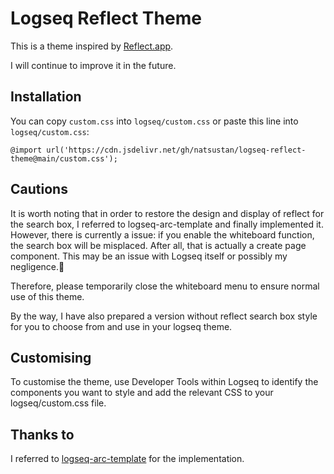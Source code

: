 # Logseq Reflect Theme

This is a theme inspired by [Reflect.app](https://reflect.app/).

I will continue to improve it in the future.

## Installation

You can copy `custom.css` into `logseq/custom.css` or paste this line into `logseq/custom.css`:

```
@import url('https://cdn.jsdelivr.net/gh/natsustan/logseq-reflect-theme@main/custom.css');
```

## Cautions

It is worth noting that in order to restore the design and display of reflect for the search box, I referred to logseq-arc-template and finally implemented it. However, there is currently a issue: if you enable the whiteboard function, the search box will be misplaced. After all, that is actually a create page component. This may be an issue with Logseq itself or possibly my negligence.🤣

Therefore, please temporarily close the whiteboard menu to ensure normal use of this theme.

By the way, I have also prepared a version without reflect search box style for you to choose from and use in your logseq theme.

## Customising

To customise the theme, use Developer Tools within Logseq to identify the components you want to style and add the relevant CSS to your logseq/custom.css file.

## Thanks to

I referred to [logseq-arc-template](https://github.com/andyburris/logseq-arc-theme) for the implementation.